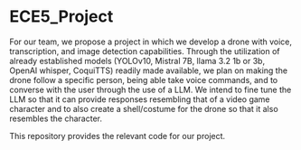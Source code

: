 # ECE5_Project
For our team, we propose a project in which we develop a drone with voice, transcription, and image detection capabilities. Through the utilization of already established models (YOLOv10, Mistral 7B, llama 3.2 1b or 3b, OpenAI whisper, CoquiTTS) readily made available, we plan on making the drone follow a specific person, being able take voice commands, and to converse with the user through the use of a LLM. We intend to fine tune the LLM so that it can provide responses resembling that of a video game character and to also create a shell/costume for the drone so that it also resembles the character.

This repository provides the relevant code for our project.
